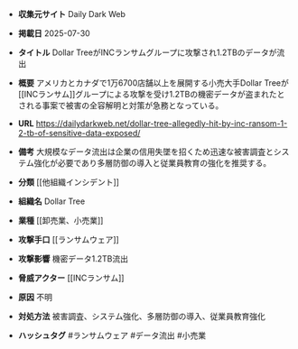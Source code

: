 - **収集元サイト**
Daily Dark Web

- **掲載日**
2025-07-30

- **タイトル**
Dollar TreeがINCランサムグループに攻撃され1.2TBのデータが流出

- **概要**
アメリカとカナダで1万6700店舗以上を展開する小売大手Dollar Treeが[[INCランサム]]グループによる攻撃を受け1.2TBの機密データが盗まれたとされる事案で被害の全容解明と対策が急務となっている。

- **URL**
https://dailydarkweb.net/dollar-tree-allegedly-hit-by-inc-ransom-1-2-tb-of-sensitive-data-exposed/

- **備考**
大規模なデータ流出は企業の信用失墜を招くため迅速な被害調査とシステム強化が必要であり多層防御の導入と従業員教育の強化を推奨する。

- **分類**
[[他組織インシデント]]

- **組織名**
Dollar Tree

- **業種**
[[卸売業、小売業]]

- **攻撃手口**
[[ランサムウェア]]

- **攻撃影響**
機密データ1.2TB流出

- **脅威アクター**
[[INCランサム]]

- **原因**
不明

- **対処方法**
被害調査、システム強化、多層防御の導入、従業員教育強化

- **ハッシュタグ**
#ランサムウェア #データ流出 #小売業
